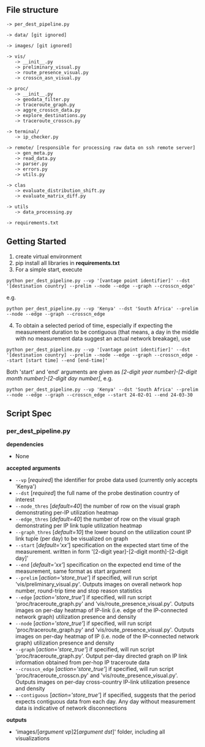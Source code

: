 ## File structure
```plaintext
-> per_dest_pipeline.py 

-> data/ [git ignored]

-> images/ [git ignored]

-> vis/
   -> __init__.py
   -> preliminary_visual.py
   -> route_presence_visual.py
   -> crosscn_asn_visual.py

-> proc/
   -> __init__.py
   -> geodata_filter.py
   -> traceroute_graph.py
   -> aggre_crosscn_data.py
   -> explore_destinations.py
   -> traceroute_crosscn.py

-> terminal/
   -> ip_checker.py

-> remote/ [responsible for processing raw data on ssh remote server]
   -> gen_meta.py
   -> read_data.py
   -> parser.py
   -> errors.py
   -> utils.py

-> clas
   -> evaluate_distribution_shift.py
   -> evaluate_matrix_diff.py

-> utils
   -> data_processing.py

-> requirements.txt
```

## Getting Started
1. create virtual environment
2. pip install all libraries in **requirements.txt**
3. For a simple start, execute
```
python per_dest_pipeline.py --vp '[vantage point identifier]' --dst '[destination country] --prelim --node --edge --graph --crosscn_edge'
```
e.g.
```
python per_dest_pipeline.py --vp 'Kenya' --dst 'South Africa' --prelim --node --edge --graph --crosscn_edge
```
4. To obtain a selected period of time, especially if expecting the measurement duration to be contiguous (that means, a day in the middle with no measurement data suggest an actual network breakage), use
```
python per_dest_pipeline.py --vp '[vantage point identifier]' --dst '[destination country] --prelim --node --edge --graph --crosscn_edge --start [start time] --end [end-time]'
```
Both 'start' and 'end' arguments are given as *[2-digit year number]-[2-digit month number]-[2-digit day number]*, e.g.
```
python per_dest_pipeline.py --vp 'Kenya' --dst 'South Africa' --prelim --node --edge --graph --crosscn_edge --start 24-02-01 --end 24-03-30
```
## Script Spec

### per_dest_pipeline.py
**dependencies**
- None

**accepted arguments**
- `--vp` [*required*] the identifier for probe data used (currently only accepts 'Kenya')
- `--dst` [*required*] the full name of the probe destination country of interest
- `--node_thres` [*default=40*] the number of row on the visual graph demonstrating per-IP utilization heatmap
- `--edge_thres` [*default=40*] the number of row on the visual graph demonstrating per IP link tuple utilization heatmap
- `--graph_thres` [*default=10*] the lower bound on the utilization count IP link tuple (per day) to be visualized on graph
- `--start` [*default='xx'*] specification on the expected start time of the measurement. written in form '[2-digit year]-[2-digit month]-[2-digit day]'
- `--end` [*default='xx'*] specification on the expected end time of the measurement, same format as start argument
- `--prelim` [*action='store_true'*] if specified, will run script 'vis/preliminary_visual.py'. Outputs images on overall network hop number, round-trip time and stop reason statistics
- `--edge` [*action='store_true'*] if specified, will run script 'proc/traceroute_graph.py' and 'vis/route_presence_visual.py'. Outputs images on per-day heatmap of IP-link (i.e. edge of the IP-connected network graph) utilization presence and density 
- `--node` [*action='store_true'*] if specified, will run script 'proc/traceroute_graph.py' and 'vis/route_presence_visual.py'. Outputs images on per-day heatmap of IP (i.e. node of the IP-connected network graph) utilization presence and density
- `--graph` [*action='store_true'*] if specified, will run script 'proc/traceroute_graph.py'. Output per-day directed graph on IP link information obtained from per-hop IP traceroute data
- `--crosscn_edge` [*action='store_true'*] if specified, will run script 'proc/traceroute_crosscn.py' and 'vis/route_presence_visual.py'. Outputs images on per-day cross-country IP-link utilization presence and density
- `--contiguous` [*action='store_true'*] if specified, suggests that the period expects contiguous data from each day. Any day without measurement data is indicative of network disconnections

**outputs**
- 'images/[*argument vp*]2[*argument dst*]' folder, including all visualizations














